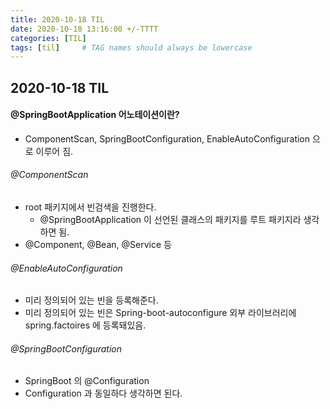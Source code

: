 ```yaml
---
title: 2020-10-18 TIL
date: 2020-10-18 13:16:00 +/-TTTT
categories: [TIL]
tags: [til]     # TAG names should always be lowercase
---
```

 
## 2020-10-18 TIL 


#### @SpringBootApplication 어노테이션이란?
- ComponentScan, SpringBootConfiguration, EnableAutoConfiguration 으로 이루어 짐.

###### @ComponentScan
- root 패키지에서 빈검색을 진행한다.
    - @SpringBootApplication 이 선언된 클래스의 패키지를 루트 패키지라 생각하면 됨.
- @Component, @Bean, @Service 등

###### @EnableAutoConfiguration
- 미리 정의되어 있는 빈을 등록해준다.
- 미리 정의되어 있는 빈은 Spring-boot-autoconfigure 외부 라이브러리에 spring.factoires 에 등록돼있음.

###### @SpringBootConfiguration
- SpringBoot 의 @Configuration
- Configuration 과 동일하다 생각하면 된다.	